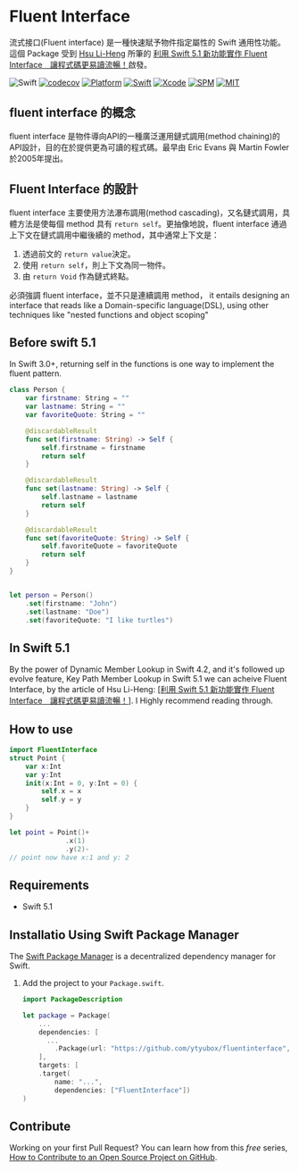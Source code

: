 # Fluent Interface

流式接口(Fluent interface) 是一種快速賦予物件指定屬性的 Swift 通用性功能。這個 Package 受到 [Hsu Li-Heng](https://lihenghsu.com/) 所筆的 [利用 Swift 5.1 新功能實作 Fluent Interface　讓程式碼更易讀流暢！](https://www.appcoda.com.tw/fluent-interface/)啟發。 

![Swift](https://github.com/ytyubox/fluentinterface/workflows/Swift/badge.svg) [![codecov](https://codecov.io/gh/ytyubox/fluentinterface/branch/master/graph/badge.svg)](https://codecov.io/gh/ytyubox/fluentinterface) [![Platform](https://img.shields.io/badge/platform-macos%20%7C%20ios%20%7C%20watchos%20%7C%20ipados%20%7C%20tvos-lightgrey)](https://github.com/ytyubox/Weak) [![Swift](https://img.shields.io/badge/Swift-5.1-orange.svg)](https://swift.org) [![Xcode](https://img.shields.io/badge/Xcode-11-blue.svg)](https://developer.apple.com/xcode) [![SPM](https://img.shields.io/badge/SPM-Compatible-blue)](https://swift.org/package-manager) [![MIT](https://img.shields.io/badge/License-MIT-red.svg)](https://opensource.org/licenses/MIT)


## fluent interface 的概念
fluent interface 是物件導向API的一種廣泛運用鏈式調用(method chaining)的API設計，目的在於提供更為可讀的程式碼。最早由 Eric Evans 與 Martin Fowler於2005年提出。

## Fluent Interface 的設計

fluent interface 主要使用方法瀑布調用(method cascading)，又名鏈式調用，具體方法是使每個 method 具有 `return self`。更抽像地說，fluent interface 通過上下文在鏈式調用中繼後續的 method，其中通常上下文是：

1. 透過前文的 `return value`決定。
2. 使用 `return self`，則上下文為同一物件。
3. 由 `return Void` 作為鏈式終點。

必須強調 fluent interface，並不只是連續調用 method，
 it entails designing an interface that reads like a Domain-specific language(DSL), using other techniques like "nested functions and object scoping"

## Before swift 5.1

In Swift 3.0+, returning self in the functions is one way to implement the fluent pattern.
```swift
class Person {
    var firstname: String = ""
    var lastname: String = ""
    var favoriteQuote: String = ""

    @discardableResult
    func set(firstname: String) -> Self {
        self.firstname = firstname
        return self
    }

    @discardableResult
    func set(lastname: String) -> Self {
        self.lastname = lastname
        return self
    }

    @discardableResult
    func set(favoriteQuote: String) -> Self {
        self.favoriteQuote = favoriteQuote
        return self
    }
}


let person = Person()
    .set(firstname: "John")
    .set(lastname: "Doe")
    .set(favoriteQuote: "I like turtles")
```

## In Swift 5.1

By the power of Dynamic Member Lookup in Swift 4.2, and it's followed up evolve feature, Key Path Member Lookup in Swift 5.1 we can acheive Fluent Interface, by the article of Hsu Li-Heng: [[利用 Swift 5.1 新功能實作 Fluent Interface　讓程式碼更易讀流暢！]](https://www.appcoda.com.tw/fluent-interface/). I Highly recommend reading through.


## How to use

```swift
import FluentInterface
struct Point {
    var x:Int
    var y:Int
    init(x:Int = 0, y:Int = 0) {
        self.x = x
        self.y = y
    }
}

let point = Point()+
              .x(1)
              .y(2)-
// point now have x:1 and y: 2
```

## Requirements

* Swift 5.1


## Installatio Using Swift Package Manager
The [Swift Package Manager](https://swift.org/package-manager/) is a decentralized dependency manager for Swift.

1. Add the project to your `Package.swift`.

    ```swift
    import PackageDescription

    let package = Package(
        ...
        dependencies: [
          ...
            .Package(url: "https://github.com/ytyubox/fluentinterface", from: "1.0.0"),
        ],
        targets: [
        .target(
            name: "...",
            dependencies: ["FluentInterface"])
    )
    ```

## Contribute

Working on your first Pull Request? You can learn how from this *free* series, [How to Contribute to an Open Source Project on GitHub](https://egghead.io/series/how-to-contribute-to-an-open-source-project-on-github).

